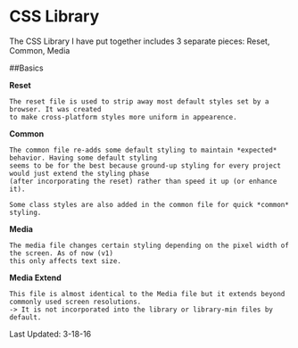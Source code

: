 # CSS Library

The CSS Library I have put together includes 3 separate pieces: Reset, Common, Media

##Basics

  **Reset**
    
    The reset file is used to strip away most default styles set by a browser. It was created
    to make cross-platform styles more uniform in appearence.
    
  **Common**
    
    The common file re-adds some default styling to maintain *expected* behavior. Having some default styling
    seems to be for the best because ground-up styling for every project would just extend the styling phase
    (after incorporating the reset) rather than speed it up (or enhance it).
    
    Some class styles are also added in the common file for quick *common* styling.
    
  **Media**
    
    The media file changes certain styling depending on the pixel width of the screen. As of now (v1)
    this only affects text size.
    
  **Media Extend**
    
    This file is almost identical to the Media file but it extends beyond commonly used screen resolutions.
    -> It is not incorporated into the library or library-min files by default.
    
Last Updated: 3-18-16
